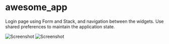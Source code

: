 # awesome_app

Login page using Form and Stack, and navigation between the widgets. Use shared preferences to maintain the application state.

![Screenshot](https://user-images.githubusercontent.com/19534452/96373523-4b750600-116d-11eb-81e0-696800bb67a4.png)
![Screenshot](https://user-images.githubusercontent.com/19534452/96373527-4d3ec980-116d-11eb-8d96-30b95785ed5b.png)
